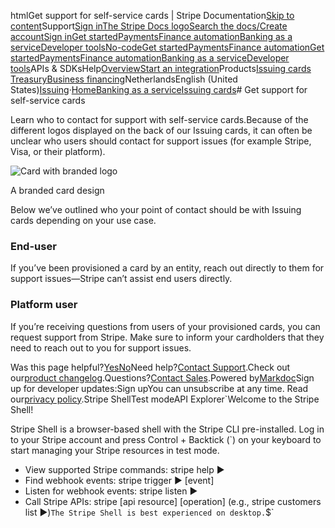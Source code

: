 htmlGet support for self-service cards | Stripe Documentation[Skip to content](#main-content)Support[Sign in](https://dashboard.stripe.com/login?redirect=https%3A%2F%2Fdocs.stripe.com%2Fissuing%2Fcards%2Fget-support)[The Stripe Docs logo](/)[Search the docs/](#)[Create account](https://dashboard.stripe.com/register/issuing)[Sign in](https://dashboard.stripe.com/login?redirect=https%3A%2F%2Fdocs.stripe.com%2Fissuing%2Fcards%2Fget-support)[Get started](/get-started)[Payments](/payments)[Finance automation](/finance-automation)[Banking as a service](/financial-services)[Developer tools](/development)[No-code](/no-code)[Get started](/get-started)[Payments](/payments)[Finance automation](/finance-automation)[](#)[Get started](/get-started)[Payments](/payments)[Finance automation](/finance-automation)[Banking as a service](/financial-services)[Developer tools](/development)[](#)APIs & SDKsHelp[Overview](/docs/financial-services)[Start an integration](#)Products[Issuing cards](#)
[Treasury](#)[Business financing](#)NetherlandsEnglish (United States)[](#)[](#)[Issuing](/issuing)·[Home](/docs)[Banking as a service](/docs/financial-services)[Issuing cards](/docs/issuing)# Get support for self-service cards

Learn who to contact for support with self-service cards.Because of the different logos displayed on the back of our Issuing cards, it can often be unclear who users should contact for support issues (for example Stripe, Visa, or their platform).

![Card with branded logo](https://b.stripecdn.com/docs-statics-srv/assets/card_design_stripe_logo.dea346f5e114ab1b898b765ba94d9e9b.png)

A branded card design

Below we’ve outlined who your point of contact should be with Issuing cards depending on your use case.

### End-user

If you’ve been provisioned a card by an entity, reach out directly to them for support issues—Stripe can’t assist end users directly.

### Platform user

If you’re receiving questions from users of your provisioned cards, you can request support from Stripe. Make sure to inform your cardholders that they need to reach out to you for support issues.

Was this page helpful?[Yes](#)[No](#)Need help?[Contact Support](https://support.stripe.com/).Check out our[product changelog](https://stripe.com/blog/changelog).Questions?[Contact Sales](https://stripe.com/contact/sales).Powered by[Markdoc](https://markdoc.dev)Sign up for developer updates:Sign upYou can unsubscribe at any time. Read our[privacy policy](https://stripe.com/privacy).Stripe ShellTest modeAPI Explorer[](https://stripe.com/docs/stripe-cli#install)`Welcome to the Stripe Shell!

Stripe Shell is a browser-based shell with the Stripe CLI pre-installed. Log in to your
Stripe account and press Control + Backtick (`) on your keyboard to start managing your Stripe
resources in test mode.

- View supported Stripe commands: stripe help ▶️
- Find webhook events: stripe trigger ▶️ [event]
- Listen for webhook events: stripe listen ▶
- Call Stripe APIs: stripe [api resource] [operation] (e.g., stripe customers list ▶️)`The Stripe Shell is best experienced on desktop.`$`